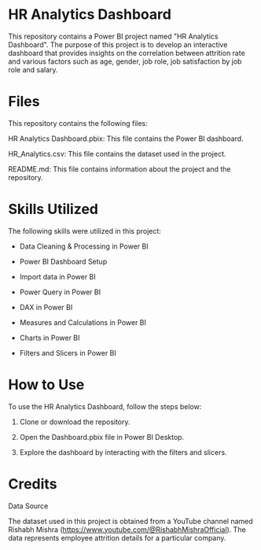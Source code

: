 # HR Analytics Dashboard

This repository contains a Power BI project named "HR Analytics Dashboard". The purpose of this project is to develop an interactive dashboard that provides insights on the correlation between attrition rate and various factors such as age, gender, job role, job satisfaction by job role and salary.

# Files

This repository contains the following files:

HR Analytics Dashboard.pbix: This file contains the Power BI dashboard.

HR_Analytics.csv: This file contains the dataset used in the project.

README.md: This file contains information about the project and the repository.

# Skills Utilized

The following skills were utilized in this project:

- Data Cleaning & Processing in Power BI

- Power BI Dashboard Setup

- Import data in Power BI

- Power Query in Power BI

- DAX in Power BI

- Measures and Calculations in Power BI

- Charts in Power BI

- Filters and Slicers in Power BI

# How to Use

To use the HR Analytics Dashboard, follow the steps below:

1) Clone or download the repository.

2) Open the Dashboard.pbix file in Power BI Desktop.

3) Explore the dashboard by interacting with the filters and slicers.

# Credits

Data Source

The dataset used in this project is obtained from a YouTube channel named Rishabh Mishra (https://www.youtube.com/@RishabhMishraOfficial). The data represents employee attrition details for a particular company.

